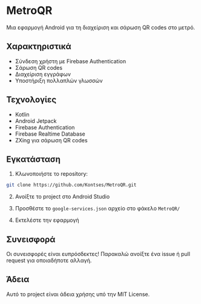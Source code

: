 # MetroQR

Μια εφαρμογή Android για τη διαχείριση και σάρωση QR codes στο μετρό.

## Χαρακτηριστικά

- Σύνδεση χρήστη με Firebase Authentication
- Σάρωση QR codes
- Διαχείριση εγγράφων
- Υποστήριξη πολλαπλών γλωσσών

## Τεχνολογίες

- Kotlin
- Android Jetpack
- Firebase Authentication
- Firebase Realtime Database
- ZXing για σάρωση QR codes

## Εγκατάσταση

1. Κλωνοποιήστε το repository:
```bash
git clone https://github.com/Kontses/MetroQR.git
```

2. Ανοίξτε το project στο Android Studio

3. Προσθέστε το `google-services.json` αρχείο στο φάκελο `MetroQR/`

4. Εκτελέστε την εφαρμογή

## Συνεισφορά

Οι συνεισφορές είναι ευπρόσδεκτες! Παρακαλώ ανοίξτε ένα issue ή pull request για οποιαδήποτε αλλαγή.

## Άδεια

Αυτό το project είναι άδεια χρήσης υπό την MIT License. 